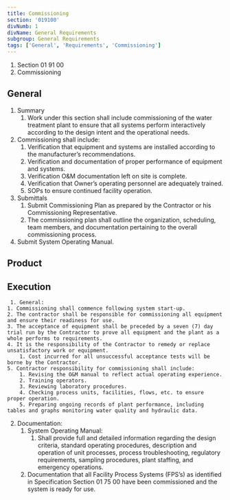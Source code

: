 ```yaml
---
title: Commissioning
section: '019100'
divNumb: 1
divName: General Requirements
subgroup: General Requirements
tags: ['General', 'Requirements', 'Commissioning']
---
```


   1. Section 01 91 00
   1. Commissioning

## General

1. Summary
   1. Work under this section shall include commissioning of the water treatment plant to ensure that all systems perform interactively according to the design intent and the operational needs. 
2. Commissioning shall include:
	1. Verification that equipment and systems are installed according to the manufacturer’s recommendations.
	2. Verification and documentation of proper performance of equipment and systems.
	3. Verification O&M documentation left on site is complete.
	4. Verification that Owner’s operating personnel are adequately trained. 
	5. SOPs to ensure continued facility operation.
2. Submittals
   1. Submit Commissioning Plan as prepared by the Contractor or his Commissioning Representative. 
	1. The commissioning plan shall outline the organization, scheduling, team members, and documentation pertaining to the overall commissioning process.
2. Submit System Operating Manual.
## Product


## Execution

	 1. General:
	1. Commissioning shall commence following system start-up. 
	2. The contractor shall be responsible for commissioning all equipment and ensure their readiness for use. 
	3. The acceptance of equipment shall be preceded by a seven (7) day trial run by the Contractor to prove all equipment and the plant as a whole performs to requirements. 
	4. It is the responsibility of the Contractor to remedy or replace unsatisfactory work or equipment. 
		1. Cost incurred for all unsuccessful acceptance tests will be borne by the Contractor.
	5. Contractor responsibility for commissioning shall include:
		1. Revising the O&M manual to reflect actual operating experience. 
		2. Training operators. 
		3. Reviewing laboratory procedures.
		4. Checking process units, facilities, flows, etc. to ensure proper operation. 
		5. Preparing ongoing records of plant performance, including tables and graphs monitoring water quality and hydraulic data.
2. Documentation:
	1. System Operating Manual:
		1. Shall provide full and detailed information regarding the design criteria, standard operating procedures, description and operation of unit processes, process troubleshooting, regulatory requirements, sampling procedures, plant staffing, and emergency operations.
	2. Documentation that all Facility Process Systems (FPS’s) as identified in Specification Section 01 75 00 have been commissioned and the system is ready for use.

